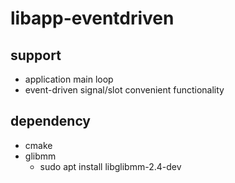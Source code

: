 # libapp-eventdriven
## support
- application main loop
- event-driven signal/slot convenient functionality

## dependency
- cmake
- glibmm
  - sudo apt install libglibmm-2.4-dev
